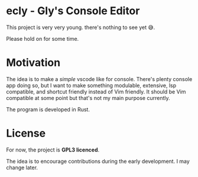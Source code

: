 # ecly - Gly's Console Editor

This project is very very young. there's nothing to see yet 😅.

Please hold on for some time.

# Motivation

The idea is to make a *simple* vscode like for console. There's plenty console app doing so, but I want to make something modulable, extensive, lsp compatible, and shortcut friendly instead of Vim friendly. It should be Vim compatible at some point but that's not my main purpose currently.

The program is developed in Rust.

# License

For now, the project is **GPL3 licenced**. 

The idea is to encourage contributions during the early development. I may change later.
